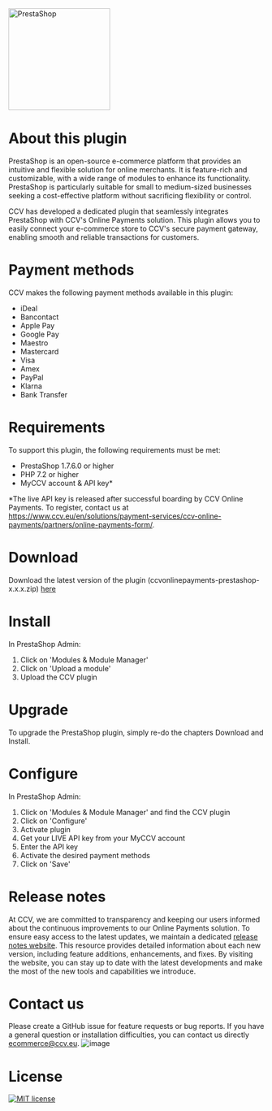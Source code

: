 <img src="https://github.com/user-attachments/assets/5d009aa7-b0d7-4fda-a158-64078c1fb355" alt="PrestaShop" width="200"/>

# About this plugin

PrestaShop is an open-source e-commerce platform that provides an intuitive and flexible solution for online merchants. It is feature-rich and customizable, with a wide range of modules to enhance its functionality. PrestaShop is particularly suitable for small to medium-sized businesses seeking a cost-effective platform without sacrificing flexibility or control.

CCV has developed a dedicated plugin that seamlessly integrates PrestaShop with CCV's Online Payments solution. This plugin allows you to easily connect your e-commerce store to CCV's secure payment gateway, enabling smooth and reliable transactions for customers.

# Payment methods
CCV makes the following payment methods available in this plugin: 
- iDeal
- Bancontact
- Apple Pay
- Google Pay
- Maestro
- Mastercard
- Visa
- Amex
- PayPal
- Klarna
- Bank Transfer	

# Requirements
To support this plugin, the following requirements must be met:
-	PrestaShop 1.7.6.0 or higher
-	PHP 7.2 or higher
-	MyCCV account & API key*

*The live API key is released after successful boarding by CCV Online Payments. To register, contact us at https://www.ccv.eu/en/solutions/payment-services/ccv-online-payments/partners/online-payments-form/.

# Download
Download the latest version of the plugin (ccvonlinepayments-prestashop-x.x.x.zip) [here](https://github.com/CCV/ccvonlinepayments-prestashop/releases/latest)

# Install
In PrestaShop Admin:
1.	Click on 'Modules & Module Manager'
2.	Click on 'Upload a module'
3.	Upload the CCV plugin

# Upgrade
To upgrade the PrestaShop plugin, simply re-do the chapters Download and Install.

# Configure
In PrestaShop Admin:
1.	Click on 'Modules & Module Manager' and find the CCV plugin
2.	Click on 'Configure'
3.	Activate plugin
4.	Get your LIVE API key from your MyCCV account
5.	Enter the API key
6.	Activate the desired payment methods
7.	Click on 'Save'

# Release notes
At CCV, we are committed to transparency and keeping our users informed about the continuous improvements to our Online Payments solution. To ensure easy access to the latest updates, we maintain a dedicated [release notes website](https://onlinepayments.ccvlab.eu/). This resource provides detailed information about each new version, including feature additions, enhancements, and fixes. By visiting the website, you can stay up to date with the latest developments and make the most of the new tools and capabilities we introduce.

# Contact us
Please create a GitHub issue for feature requests or bug reports. If you have a general question or installation difficulties, you can contact us directly ecommerce@ccv.eu.
![image](https://github.com/user-attachments/assets/2b2491ef-3688-4513-93cc-aa63f53a6642)

# License

[![MIT license](https://img.shields.io/github/license/CCV/ccvonlinepayments-prestashop)](https://github.com/CCV/ccvonlinepayments-prestashop/blob/master/LICENSE.txt)
